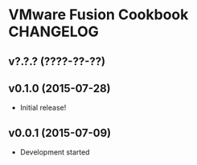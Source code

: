 VMware Fusion Cookbook CHANGELOG
================================

v?.?.? (????-??-??)
-------------------

v0.1.0 (2015-07-28)
-------------------
- Initial release!

v0.0.1 (2015-07-09)
-------------------
- Development started
